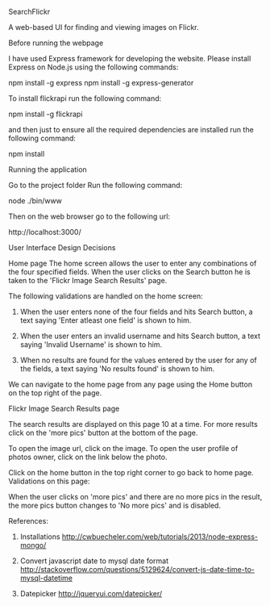 SearchFlickr

A web-based UI for finding and viewing images on Flickr.

Before running the webpage 

I have used Express framework for developing the website. Please install Express on Node.js using the following commands: 

npm install -g express 
npm install -g express-generator 

To install flickrapi run the following command: 

npm install -g flickrapi 

and then just to ensure all the required dependencies are installed run the following command: 

npm install 

Running the application

Go to the project folder
Run the following command:

node ./bin/www

Then on the web browser go to the following url:

http://localhost:3000/

User Interface Design Decisions 

Home page 
The home screen allows the user to enter any combinations of the four specified fields. When the user clicks on the Search button he is taken to the 'Flickr Image Search Results' page. 

The following validations are handled on the home screen: 

1. When the user enters none of the four fields and hits Search button, a text saying 'Enter atleast one field' is shown to him. 

2. When the user enters an invalid username and hits Search button, a text saying 'Invalid Username' is shown to him. 

3. When no results are found for the values entered by the user for any of the fields, a text saying 'No results found' is shown to him. 

We can navigate to the home page from any page using the Home button on the top right of the page. 

Flickr Image Search Results page 

The search results are displayed on this page 10 at a time. For more results click on the 'more pics' button at the bottom of the page. 

To open the image url, click on the image. 
To open the user profile of photos owner, click on the link below the photo. 

Click on the home button in the top right corner to go back to home page. 
Validations on this page: 

When the user clicks on 'more pics' and there are no more pics in the result, the more pics button changes to 'No more pics' and is disabled. 

References: 

1. Installations 
http://cwbuecheler.com/web/tutorials/2013/node-express-mongo/
 
2. Convert javascript date to mysql date format 
http://stackoverflow.com/questions/5129624/convert-js-date-time-to-mysql-datetime 

3. Datepicker 
http://jqueryui.com/datepicker/

